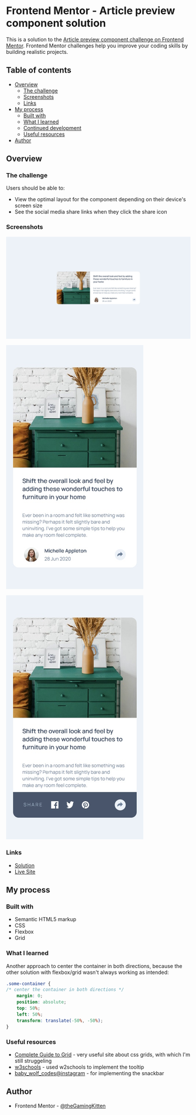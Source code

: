 # Frontend Mentor - Article preview component solution

This is a solution to the [Article preview component challenge on Frontend Mentor](https://www.frontendmentor.io/challenges/article-preview-component-dYBN_pYFT). Frontend Mentor challenges help you improve your coding skills by building realistic projects. 

## Table of contents

- [Overview](#overview)
  - [The challenge](#the-challenge)
  - [Screenshots](#screenshots)
  - [Links](#links)
- [My process](#my-process)
  - [Built with](#built-with)
  - [What I learned](#what-i-learned)
  - [Continued development](#continued-development)
  - [Useful resources](#useful-resources)
- [Author](#author)

## Overview

### The challenge

Users should be able to:

- View the optimal layout for the component depending on their device's screen size
- See the social media share links when they click the share icon

### Screenshots

![](./screenshot.jpg)

![](./screenshot_mobile.jpg)

![](./screenshot_mobile_active.jpg)

### Links

- [Solution](https://github.com/theGamingKitten/article-preview-component-master)
- [Live Site](https://thegamingkitten.github.io/article-preview-component-master/)

## My process

### Built with

- Semantic HTML5 markup
- CSS
- Flexbox
- Grid

### What I learned

Another approach to center the container in both directions, because the other solution with flexbox/grid wasn't always working as intended:

```css
.some-container {
/* center the container in both directions */
    margin: 0;
    position: absolute;
    top: 50%;
    left: 50%;
    transform: translate(-50%, -50%);
}
```

### Useful resources

- [Complete Guide to Grid](https://css-tricks.com/snippets/css/complete-guide-grid/) - very useful site about css grids, with which I'm still struggeling
- [w3schools](https://www.w3schools.com/css/css_tooltip.asp/) - used w2schools to implement the tooltip
- [baby_wolf_codes@instagram](https://www.instagram.com/p/C2eDvMOv-dT/?img_index=1) - for implementing the snackbar

## Author

- Frontend Mentor - [@theGamingKitten](https://www.frontendmentor.io/profile/theGamingKitten)